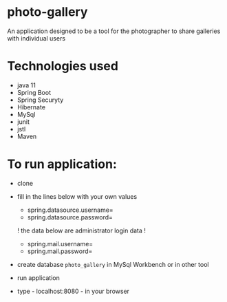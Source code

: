 # photo-gallery

An application designed to be a tool for the photographer to share galleries with individual users

# Technologies used
 * java 11
 * Spring Boot
 * Spring Securyty
 * Hibernate
 * MySql
 * junit
 * jstl
 * Maven

# To run application:
- clone
- fill in the lines below with your own values
    * spring.datasource.username=
    * spring.datasource.password=
    
    ! the data below are administrator login data !
    * spring.mail.username=
    * spring.mail.password=
- create database `photo_gallery` in MySql Workbench or in other tool
- run application
- type - localhost:8080 - in your browser
